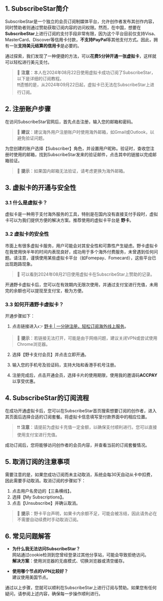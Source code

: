 ## 1. SubscribeStar简介

SubscribeStar是一个独立的会员订阅制媒体平台，允许创作者发布其创作内容，同时赞助者则通过赞助获取订阅内容的访问权限。然而，在中国，想要在**SubscribeStar**上进行订阅的支付手段非常有限，因为这个平台目前仅支持Visa、MasterCard、Discover等信用卡付款，**不支持PayPal**等其他支付方式。因此，拥有一张**支持美元结算的信用卡**是必要的。

通过探索，我们发现了一种便捷的方法，可以**花费5分钟开通一张虚拟卡**，这样就可以轻松进行美元支付。

> 🚀 **注意**：本人在2024年08月22日使用虚拟卡成功订阅了SubscribeStar，以下是详细的订阅教程。  
> ❗❗遗憾的是，从2024年09月22日起，虚拟卡已无法在SubscribeStar上进行订阅。

## 2. 注册账户步骤

在访问SubscribeStar官网后，首先点击注册，输入您的邮箱和密码。

> 🔔 **建议**：建议海外用户注册账户时使用海外邮箱，如Gmail或Outlook，以避免验证问题。

为您创建的账户选择【Subscriber】角色，并设置用户昵称。验证时，查收您注册时使用的邮箱，找到SubscribeStar发来的验证邮件，点击其中的链接以完成邮箱验证。

> 🔔 **提示**：如果国内邮箱无法验证，请考虑更换为海外邮箱。

## 3. 虚拟卡的开通与安全性

### 3.1 什么是虚拟卡？

虚拟卡是一种用于支付海外服务的工具，特别是在国内没有直接支付手段时，虚拟卡可以为我们提供方便的解决方案。推荐使用的虚拟卡平台是 **野卡**。

### 3.2 虚拟卡的安全性

市面上有很多虚拟卡服务，用户可能会对其安全性和可靠性产生疑虑。野卡虚拟卡在我使用快半年的时间内表现良好，成功用于多个海外付费服务，未曾遇到任何问题。请注意，谨慎使用某些虚拟卡平台（如Fomepay、Fomecard），这些平台已出现跑路现象。

> 📌 可以看到2024年08月21日使用虚拟卡在SubscribeStar上赞助的记录。

开通野卡虚拟卡后，您可以在有效期内无限次使用，并通过支付宝进行充值，未用完的余额也可以提现至支付宝，极为方便。

### 3.3 如何开通野卡虚拟卡？

开通步骤如下：

1. 点击链接进入👉 [野卡 | 一分钟注册，轻松订阅海外线上服务](https://bit.ly/bewildcard)。
   
> 🔔 **提示**：若链接无法打开，可能是由于网络问题，建议关闭VPN或尝试使用Chrome浏览器。

2. 选择【野卡支付会员】并点击立即开通。

3. 输入您的手机号及验证码，支持大陆和香港手机号注册。

4. 注册完成后，点击开通会员，选择卡片的使用期限，使用我的邀请码**ACCPAY**以享受优惠。

## 4. SubscribeStar的订阅流程

在成功开通虚拟卡后，您可以在SubscribeStar首页搜索想要订阅的创作者，进入其页面后选择合适的订阅套餐。将虚拟卡信息填写至付款界面中的相应位置。

> ❗❗ **注意**：请提前为虚拟卡充值一定金额，以确保支付顺利进行。您可以直接使用支付宝进行充值。

成功订阅后，您将能够访问创作者的会员内容，并查看当前的订阅套餐情况。

## 5. 取消订阅的注意事项

需要注意的是，如果您成功订阅而未主动取消，系统会每30天自动从卡中扣费，因此需要手动取消。取消订阅的步骤如下：

1. 点击用户名旁边的【三条横线】。
2. 选择【My Subscriptions】。
3. 点击【Unsubscribe】并确认取消。

> 🔔 **提示**：野卡平台声明，如果卡内余额不足，可能会被冻结，因此请务必在不需要自动续费时手动取消订阅。

## 6. 常见问题解答

- **为什么我无法访问SubscribeStar？**  
  网站通过cookie检测到您曾经登录过其他分享站，可能会导致拒绝访问。  
  **解决方案**：使用浏览器的无痕模式、切换浏览器或清空缓存。

- **使用哪个节点的VPN比较好？**  
  建议使用美国节点。

通过以上步骤，您就可以顺利在SubscribeStar上进行订阅与赞助。如果您有任何疑问，请参阅上述内容，确保每一步操作顺利进行。